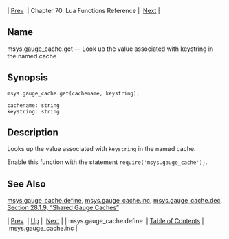 | [Prev](lua.ref.msys.gauge_cache.define)  | Chapter 70. Lua Functions Reference |  [Next](lua.ref.msys.gauge_cache.inc) |

<a name="lua.ref.msys.gauge_cache.get"></a>
## Name

msys.gauge_cache.get — Look up the value associated with keystring in the named cache

<a name="idp18135920"></a>
## Synopsis

`msys.gauge_cache.get(cachename, keystring);`

```
cachename: string
keystring: string
```
<a name="idp18138880"></a>
## Description

Looks up the value associated with `keystring` in the named cache.

Enable this function with the statement `require('msys.gauge_cache');`.

<a name="idp18142128"></a>
## See Also

[msys.gauge_cache.define](lua.ref.msys.gauge_cache.define "msys.gauge_cache.define"), [msys.gauge_cache.inc](lua.ref.msys.gauge_cache.inc "msys.gauge_cache.inc"), [msys.gauge_cache.dec](lua.ref.msys.gauge_cache.dec "msys.gauge_cache.dec"), [Section 28.1.9, “Shared Gauge Caches”](cluster.config.replication#cluster.replication.gauge_cache "28.1.9. Shared Gauge Caches")

| [Prev](lua.ref.msys.gauge_cache.define)  | [Up](lua.function.details) |  [Next](lua.ref.msys.gauge_cache.inc) |
| msys.gauge_cache.define  | [Table of Contents](index) |  msys.gauge_cache.inc |


